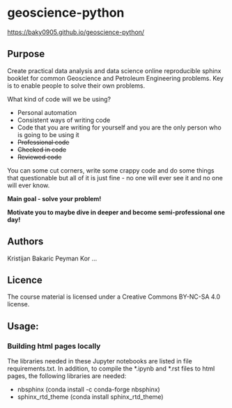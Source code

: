 # geoscience-python

https://baky0905.github.io/geoscience-python/

## Purpose

Create practical data analysis and data science online reproducible sphinx booklet for common Geoscience and Petroleum Engineering problems. Key is to enable people to solve their own problems.

What kind of code will we be using?
* Personal automation
* Consistent ways of writing code
* Code that you are writing for yourself and you are the only person who is going to be using it
* <del>Professional code<del>
* <del>Checked in code<del>
* <del>Reviewed code<del>
  
You can some cut corners, write some crappy code and do some things that questionable but all of it is just fine -
no one will ever see it and no one will ever know.

**Main goal - solve your problem!**

**Motivate you to maybe dive in deeper and become semi-professional one day!**



## Authors

Kristijan Bakaric
Peyman Kor
...

## Licence

The course material is licensed under a Creative Commons BY-NC-SA 4.0 license.

## Usage:

### Building html pages locally
The libraries needed in these Jupyter notebooks are listed in file requirements.txt. In addition, to compile the *.ipynb and *.rst files to html pages, the following libraries are needed:

* nbsphinx (conda install -c conda-forge nbsphinx)
* sphinx_rtd_theme (conda install sphinx_rtd_theme)


